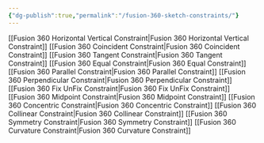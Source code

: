 ```yaml
---
{"dg-publish":true,"permalink":"/fusion-360-sketch-constraints/"}
---
```



[[Fusion 360 Horizontal Vertical Constraint\|Fusion 360 Horizontal Vertical Constraint]]
[[Fusion 360 Coincident Constraint\|Fusion 360 Coincident Constraint]]
[[Fusion 360 Tangent Constraint\|Fusion 360 Tangent Constraint]]
[[Fusion 360 Equal Constraint\|Fusion 360 Equal Constraint]]
[[Fusion 360 Parallel Constraint\|Fusion 360 Parallel Constraint]]
[[Fusion 360 Perpendicular Constraint\|Fusion 360 Perpendicular Constraint]]
[[Fusion 360 Fix UnFix Constraint\|Fusion 360 Fix UnFix Constraint]]
[[Fusion 360 Midpoint Constraint\|Fusion 360 Midpoint Constraint]]
[[Fusion 360 Concentric Constraint\|Fusion 360 Concentric Constraint]]
[[Fusion 360 Collinear Constraint\|Fusion 360 Collinear Constraint]]
[[Fusion 360 Symmetry Constraint\|Fusion 360 Symmetry Constraint]]
[[Fusion 360 Curvature Constraint\|Fusion 360 Curvature Constraint]]
